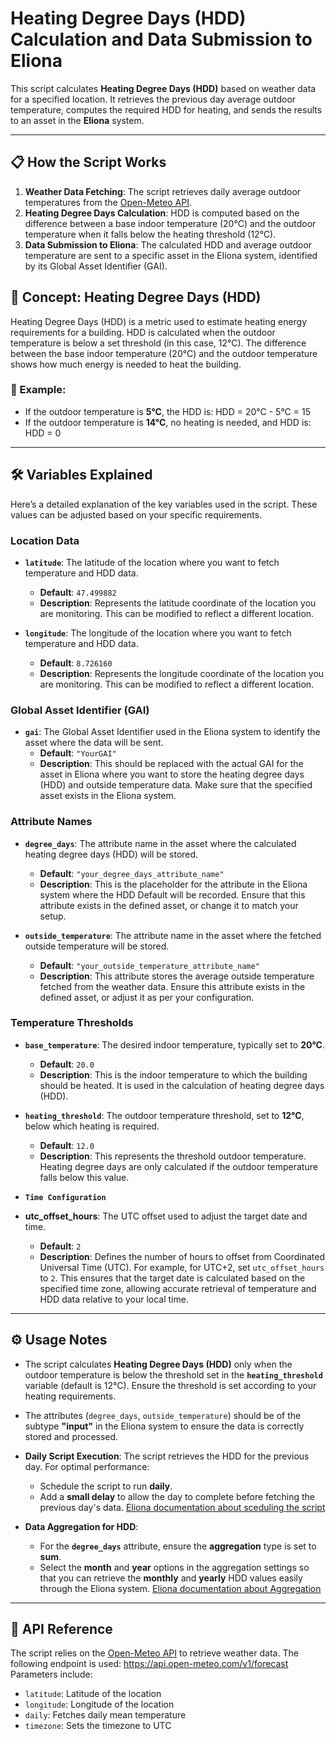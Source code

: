 # Heating Degree Days (HDD) Calculation and Data Submission to Eliona

This script calculates **Heating Degree Days (HDD)** based on weather data for a specified location. It retrieves the previous day average outdoor temperature, computes the required HDD for heating, and sends the results to an asset in the **Eliona** system.

---

## 📋 How the Script Works

1. **Weather Data Fetching**: The script retrieves daily average outdoor temperatures from the [Open-Meteo API](https://open-meteo.com/).
2. **Heating Degree Days Calculation**: HDD is computed based on the difference between a base indoor temperature (20°C) and the outdoor temperature when it falls below the heating threshold (12°C).
3. **Data Submission to Eliona**: The calculated HDD and average outdoor temperature are sent to a specific asset in the Eliona system, identified by its Global Asset Identifier (GAI).

## 🔎 Concept: Heating Degree Days (HDD)

Heating Degree Days (HDD) is a metric used to estimate heating energy requirements for a building. HDD is calculated when the outdoor temperature is below a set threshold (in this case, 12°C). The difference between the base indoor temperature (20°C) and the outdoor temperature shows how much energy is needed to heat the building.

### 📌 Example:
- If the outdoor temperature is **5°C**, the HDD is:
HDD = 20°C - 5°C = 15
- If the outdoor temperature is **14°C**, no heating is needed, and HDD is:
HDD = 0

---

## 🛠️ Variables Explained

Here’s a detailed explanation of the key variables used in the script. These values can be adjusted based on your specific requirements.

### **Location Data**
- **`latitude`**: The latitude of the location where you want to fetch temperature and HDD data.
  - **Default**: `47.499882`
  - **Description**: Represents the latitude coordinate of the location you are monitoring. This can be modified to reflect a different location.
  
- **`longitude`**: The longitude of the location where you want to fetch temperature and HDD data.
  - **Default**: `8.726160`
  - **Description**: Represents the longitude coordinate of the location you are monitoring. This can be modified to reflect a different location.

### **Global Asset Identifier (GAI)**
- **`gai`**: The Global Asset Identifier used in the Eliona system to identify the asset where the data will be sent.
  - **Default**: `"YourGAI"`
  - **Description**: This should be replaced with the actual GAI for the asset in Eliona where you want to store the heating degree days (HDD) and outside temperature data. Make sure that the specified asset exists in the Eliona system.

### **Attribute Names**
- **`degree_days`**: The attribute name in the asset where the calculated heating degree days (HDD) will be stored.
  - **Default**: `"your_degree_days_attribute_name"`
  - **Description**: This is the placeholder for the attribute in the Eliona system where the HDD Default will be recorded. Ensure that this attribute exists in the defined asset, or change it to match your setup.
  
- **`outside_temperature`**: The attribute name in the asset where the fetched outside temperature will be stored.
  - **Default**: `"your_outside_temperature_attribute_name"`
  - **Description**: This attribute stores the average outside temperature fetched from the weather data. Ensure this attribute exists in the defined asset, or adjust it as per your configuration.

### **Temperature Thresholds**
- **`base_temperature`**: The desired indoor temperature, typically set to **20°C**.
  - **Default**: `20.0`
  - **Description**: This is the indoor temperature to which the building should be heated. It is used in the calculation of heating degree days (HDD).

- **`heating_threshold`**: The outdoor temperature threshold, set to **12°C**, below which heating is required.
  - **Default**: `12.0`
  - **Description**: This represents the threshold outdoor temperature. Heating degree days are only calculated if the outdoor temperature falls below this value.

- **`Time Configuration`**
- **utc_offset_hours**: The UTC offset used to adjust the target date and time.
  - **Default**: `2`
  - **Description**: Defines the number of hours to offset from Coordinated Universal Time (UTC). For example, for UTC+2, set `utc_offset_hours` to `2`. This ensures that the target date is calculated based on the specified time zone, allowing accurate retrieval of temperature and HDD data relative to your local time.
  
---

## ⚙️ Usage Notes

- The script calculates **Heating Degree Days (HDD)** only when the outdoor temperature is below the threshold set in the **`heating_threshold`** variable (default is 12°C). Ensure the threshold is set according to your heating requirements.

- The attributes (`degree_days`, `outside_temperature`) should be of the subtype **"input"** in the Eliona system to ensure the data is correctly stored and processed.

- **Daily Script Execution**: The script retrieves the HDD for the previous day. For optimal performance:
  - Schedule the script to run **daily**. 
  - Add a **small delay** to allow the day to complete before fetching the previous day's data.
  [Eliona documentation about sceduling the script](https://doc.eliona.io/collection/dokumentation/engineering/skript-engine/skripte-konfigurieren)

- **Data Aggregation for HDD**:
  - For the **`degree_days`** attribute, ensure the **aggregation** type is set to **sum**.
  - Select the **month** and **year** options in the aggregation settings so that you can retrieve the **monthly** and **yearly** HDD values easily through the Eliona system.
  [Eliona documentation about Aggregation](https://doc.eliona.io/collection/dokumentation/engineering/asset-modellierung-templates#aggregation)
---

## 🔗 API Reference

The script relies on the [Open-Meteo API](https://open-meteo.com/) to retrieve weather data. The following endpoint is used:
https://api.open-meteo.com/v1/forecast
Parameters include:
- `latitude`: Latitude of the location
- `longitude`: Longitude of the location
- `daily`: Fetches daily mean temperature
- `timezone`: Sets the timezone to UTC
